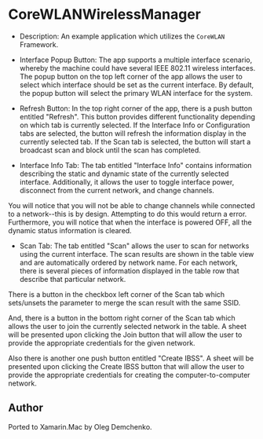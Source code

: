 CoreWLANWirelessManager
=======================

* Description:
An example application which utilizes the `CoreWLAN` Framework.

* Interface Popup Button:
The app supports a multiple interface scenario, whereby the machine could have several IEEE 802.11 wireless interfaces.  The popup button on the top left corner of the app allows the user to select which interface should be set as the current interface.  By default, the popup button will select the primary WLAN interface for the system.

* Refresh Button:
In the top right corner of the app, there is a push button entitled "Refresh".  This button provides different functionality depending on which tab is currently selected.  If the Interface Info or Configuration tabs are selected, the button will refresh the information display in the currently selected tab.  If the Scan tab is selected, the button will start a broadcast scan and block until the scan has completed.

* Interface Info Tab:
The tab entitled "Interface Info" contains information describing the static and dynamic state of the currently selected interface.  Additionally, it allows the user to toggle interface power, disconnect from the current network, and change channels.  

You will notice that you will not be able to change channels while connected to a network--this is by design.  Attempting to do this would return a error. Furthermore, you will notice that when the interface is powered OFF, all the dynamic status information is cleared.

* Scan Tab:
The tab entitled "Scan" allows the user to scan for networks using the current interface.  The scan results are shown in the table view and are automatically ordered by network name.  For each network, there is several pieces of information displayed in the table row that describe that particular network.  

There is a button in the checkbox left corner of the Scan tab which sets/unsets the parameter to merge the scan result with the same SSID.  

And, there is a button in the bottom right corner of the Scan tab which allows the user to join the currently selected network in the table.  A sheet will be presented upon clicking the Join button that will allow the user to provide the appropriate credentials for the given network.

Also there is another one push button entitled "Create IBSS". A sheet will be presented upon clicking the Create IBSS button that will allow the user to provide the appropriate credentials for creating the computer-to-computer network.

Author
------

Ported to Xamarin.Mac by Oleg Demchenko.
